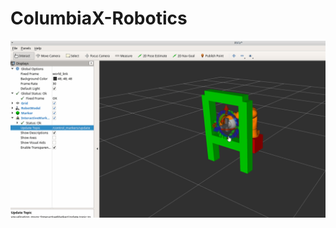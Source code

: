 # ColumbiaX-Robotics

![image](https://github.com/phc260/ColumbiaX-Robotics/blob/master/columbiax_robot_proj5.gif)
